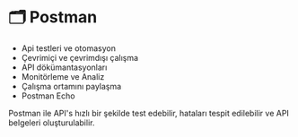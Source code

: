 # 🗂️ Postman



* Api testleri ve otomasyon
* Çevrimiçi ve çevrimdışı çalışma
* API dökümantasyonları
* Monitörleme ve Analiz
* Çalışma ortamını paylaşma
* Postman Echo

Postman ile API's hızlı bir şekilde test edebilir, hataları tespit edilebilir ve API belgeleri oluşturulabilir.
